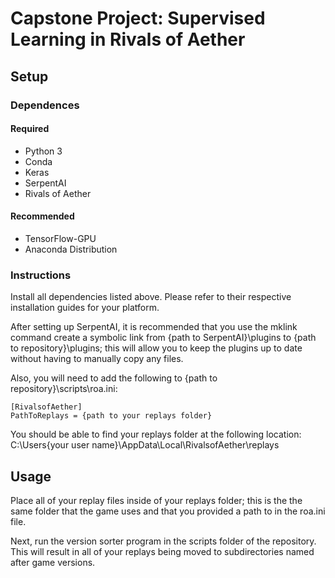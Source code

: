 
<h1>Capstone Project: Supervised Learning in Rivals of Aether </h1>

<h2>Setup</h2>

<h3>Dependences</h3>

<h4>Required</h4>

- Python 3
- Conda
- Keras
- SerpentAI
- Rivals of Aether

<h4>Recommended</h4>

- TensorFlow-GPU
- Anaconda Distribution
  
<h3>Instructions</h3>

Install all dependencies listed above. Please refer to their respective installation guides for your platform.

After setting up SerpentAI, it is recommended that you use the mklink command create a symbolic link from {path to SerpentAI}\plugins to {path to repository}\plugins; this will allow you to keep the plugins up to date without having to manually copy any files.

Also, you will need to add the following to {path to repository}\scripts\roa.ini:

```
[RivalsofAether]
PathToReplays = {path to your replays folder}
```

You should be able to find your replays folder at the following location: C:\Users\{your user name}\AppData\Local\RivalsofAether\replays

<h2>Usage</h2>

Place all of your replay files inside of your replays folder; this is the the same folder that the game uses and that you provided a path to in the roa.ini file.

Next, run the version sorter program in the scripts folder of the repository. This will result in all of your replays being moved to subdirectories named after game versions.
